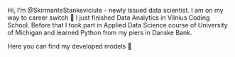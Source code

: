 Hi, I’m @SkirmanteStankeviciute - newly issued data scientist. I am on my way to career switch 🔀
I just finished Data Analytics in Vilnius Coding School. Before that I took part in Applied Data Science course of University of Michigan and learned Python from my piers in Danske Bank. 

Here you can find my developed models 📖


<!---
SkirmanteStankeviciute/SkirmanteStankeviciute is a ✨ special ✨ repository because its `README.md` (this file) appears on your GitHub profile.
You can click the Preview link to take a look at your changes.
--->
